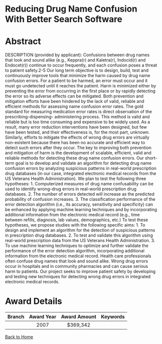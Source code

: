 
Reducing Drug Name Confusion With Better Search Software
========================================================

# Abstract


DESCRIPTION (provided by applicant): Confusions between drug names that look and sound alike (e.g., Keppra(r) and Kaletra(r), Indocid(r) and Endocet(r)) continue to occur frequently, and each confusion poses a threat to patient safety.2-5 Our long term objective is to design, build, test and continuously improve tools that minimize the harm caused by drug name confusion errors. For a patient to be harmed, an error must occur and it must go undetected until it reaches the patient. Harm is minimized either by preventing the error from occurring in the first place or by rapidly detecting the error so its adverse effects can be mitigated. Both prevention and mitigation efforts have been hindered by the lack of valid, reliable and efficient methods for assessing name confusion error rates. The gold standard for measuring medication error rates is direct observation of the prescribing-dispensing- administering process. This method is valid and reliable but is too time consuming and expensive to be widely used. As a result, many error reduction interventions have been designed, but few have been tested, and their effectiveness is, for the most part, unknown. Similarly, efforts to mitigate the effects of wrong drug errors are virtually non-existent because there has been no accurate and efficient way to detect such errors after they occur. The key to improving both prevention and mitigation of harm is the development of scalable, efficient, valid and reliable methods for detecting these drug name confusion errors. Our short-term goal is to develop and validate an algorithm for detecting drug name confusion errors by analyzing suspicious patterns in real-world prescription drug databases (in our case, integrated electronic medical records from the US Veterans Health Administration). We plan to test the following three hypotheses: 1. Computerized measures of drug name confusability can be used to identify wrong-drug errors in real-world prescription drug databases. 2. The number of errors detected will increase as the predicted probability of confusion increases. 3. The classification performance of the error detection algorithm (i.e., its accuracy, sensitivity and specificity) can be enhanced by applying machine learning techniques and by incorporating additional information from the electronic medical record (e.g., time between refills, diagnosis, lab values, demographics, etc.) To test these hypotheses, we propose studies with the following specific aims: 1. To design and implement an algorithm for the detection of suspicious patterns in prescription drug databases. 2. To test and validate this algorithm using real-world prescription data from the US Veterans Health Administration. 3. To use machine learning techniques to optimize and further validate the performance of the error detection algorithm, incorporating additional information from the electronic medical record. Health care professionals often confuse drug names that look and sound alike. Wrong drug errors occur in hospitals and in community pharmacies and can cause serious harm to patients. Our project seeks to improve patient safety by developing and testing new techniques for detecting wrong drug errors in integrated electronic medical records.  

# Award Details

|Branch|Award Year|Award Amount|Keywords|
| :---: | :---: | :---: | :---: |
||2007|$369,342||
  
  


[Back to Home](https://github.com/chrischow/dod_sbir_awards/JH/#2581)